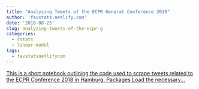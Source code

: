 ```yaml
---
title: "Analyzing Tweets of the ECPR General Conference 2018"
author: 'favstats.netlify.com'
date: '2018-08-25'
slug: analyzing-tweets-of-the-ecpr-g
categories:
  - rstats
  - linear-model
tags:
  - favstatsnetlifycom
---
```


[This is a short notebook outlining the code used to scrape tweets related to the ECPR Conference 2018 in Hamburg. Packages Load the necessary...<click to read more>](https://favstats.netlify.com/post/ecprconf18/)


